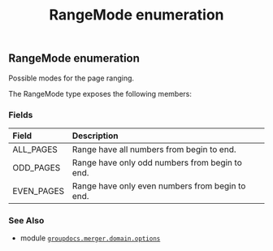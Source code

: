 ﻿---
title: RangeMode enumeration
second_title: GroupDocs.Merger for Python via .NET API References
description: 
type: docs
url: /python-net/groupdocs.merger.domain.options/rangemode/
is_root: false
weight: 590
---

## RangeMode enumeration

Possible modes for the page ranging.



The RangeMode type exposes the following members:

### Fields
| Field | Description |
| :- | :- |
| ALL_PAGES | Range have all numbers from begin to end. |
| ODD_PAGES | Range have only odd numbers from begin to end. |
| EVEN_PAGES | Range have only even numbers from begin to end. |



### See Also
* module [`groupdocs.merger.domain.options`](..)
